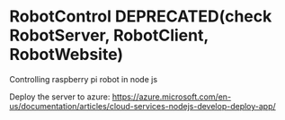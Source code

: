 # RobotControl DEPRECATED(check RobotServer, RobotClient, RobotWebsite)
Controlling raspberry pi robot in node js

Deploy the server to azure:
https://azure.microsoft.com/en-us/documentation/articles/cloud-services-nodejs-develop-deploy-app/
